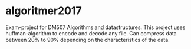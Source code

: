 # algoritmer2017
Exam-project for DM507 Algorithms and datastructures.
This project uses huffman-algorithm to encode and decode any file.
Can compress data between 20% to 90% depending on the characteristics 
of the data.
